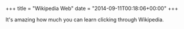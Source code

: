 +++
title = "Wikipedia Web"
date = "2014-09-11T00:18:06+00:00"
+++

It's amazing how much you can learn clicking through Wikipedia.
			